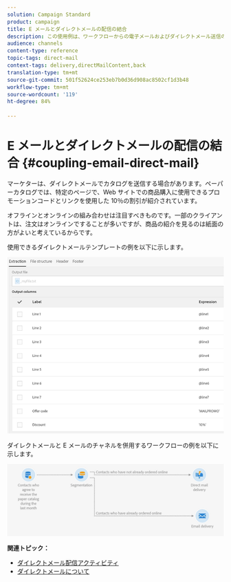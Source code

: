 ```yaml
---
solution: Campaign Standard
product: campaign
title: E メールとダイレクトメールの配信の結合
description: この使用例は、ワークフローからの電子メールおよびダイレクトメール送信の例を示します。
audience: channels
content-type: reference
topic-tags: direct-mail
context-tags: delivery,directMailContent,back
translation-type: tm+mt
source-git-commit: 501f52624ce253eb7b0d36d908ac8502cf1d3b48
workflow-type: tm+mt
source-wordcount: '119'
ht-degree: 84%

---
```



# E メールとダイレクトメールの配信の結合 {#coupling-email-direct-mail}

マーケターは、ダイレクトメールでカタログを送信する場合があります。ペーパーカタログでは、特定のページで、Web サイトでの商品購入に使用できるプロモーションコードとリンクを使用した 10％の割引が紹介されています。

オフラインとオンラインの組み合わせは注目すべきものです。一部のクライアントは、注文はオンラインですることが多いですが、商品の紹介を見るのは紙面の方がよいと考えているからです。

使用できるダイレクトメールテンプレートの例を以下に示します。

![](assets/direct_mail_9.png)

ダイレクトメールと E メールのチャネルを併用するワークフローの例を以下に示します。

![](assets/direct_mail_10.png)

**関連トピック：**

* [ダイレクトメール配信アクティビティ](../../automating/using/direct-mail-delivery.md)
* [ダイレクトメールについて](../../channels/using/about-direct-mail.md)
